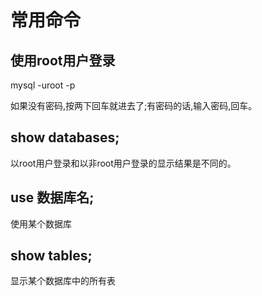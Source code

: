 # 常用命令

## 使用root用户登录

mysql -uroot -p

如果没有密码,按两下回车就进去了;有密码的话,输入密码,回车。

## show databases;

以root用户登录和以非root用户登录的显示结果是不同的。

## use 数据库名;

使用某个数据库

## show tables;

显示某个数据库中的所有表
